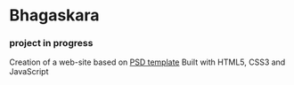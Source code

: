 # Bhagaskara
### project in progress

Creation of a web-site based on [PSD template](https://www.behance.net/gallery/16872707/Bhagaskara-Onepage-PSD-Template)
Built with HTML5, CSS3 and JavaScript

